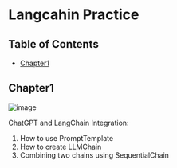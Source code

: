 # Langcahin Practice

## Table of Contents

- [Chapter1](#chapter1)

## Chapter1

![image](https://github.com/kimkevin90/langchain_practice/assets/65535673/6096b3f2-4800-48a3-8e17-ca296a2a4357)

ChatGPT and LangChain Integration:

1. How to use PromptTemplate
2. How to create LLMChain
3. Combining two chains using SequentialChain

